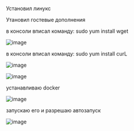 Установил линукс

Утановил гостевые дополнения

в консоли вписал команду: sudo yum install wget

![image](https://github.com/user-attachments/assets/6b424884-0b35-42fe-bf2b-4d179bbbb157)

в консоли вписал команду: sudo yum install curL

![image](https://github.com/user-attachments/assets/2af7411a-50db-40af-a13e-85bf8bcbf668)

![image](https://github.com/user-attachments/assets/9b1a2879-7db1-4680-a65b-6388a4f588e2)

устанавливаю docker

![image](https://github.com/user-attachments/assets/115c7545-bd75-42fa-a73b-c16f4f9289f5)

запускаю его и разрешаю автозапуск 

![image](https://github.com/user-attachments/assets/e69919ae-fe26-46a1-a842-e0b38cf06efe)
